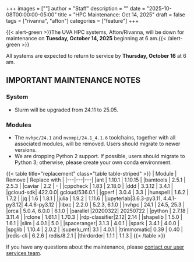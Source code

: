 +++
images = [""]
author = "Staff"
description = ""
date = "2025-10-08T00:00:00-05:00"
title = "HPC Maintenance: Oct 14, 2025"
draft = false
tags = ["rivanna", "afton"]
categories = ["feature"]
+++

{{< alert-green >}}The UVA HPC systems, Afton/Rivanna, will be down for maintenance on <strong>Tuesday, October 14, 2025</strong> beginning at 6 am.{{< /alert-green >}}

All systems are expected to return to service by **Thursday, October 16** at 6 am.

## IMPORTANT MAINTENANCE NOTES

### System

- Slurm will be upgraded from 24.11 to 25.05.

### Modules

- The `nvhpc/24.1` and `nvompi/24.1_4.1.6` toolchains, together with all associated modules, will be removed. Users should migrate to newer versions.
- We are dropping Python 2 support. If possible, users should migrate to Python 3; otherwise, please create your own conda environment.

{{< table title="replacement" class="table table-striped" >}}
| Module | Remove | Replace with |
|---|---|---|
|ant       | 1.10.1 | 1.10.15 |
|bamtools  | 2.5.1  | 2.5.3 |
|caviar    | 2.2    | - |
|cppcheck  | 1.83   | 2.18.0 |
|ddd       | 3.3.12 | 3.4.1 |
|gcloud-sdk| 422.0.0| gcloud/536.0.1 |
|gperf     | 3.0.4  | 3.3 |
|hunspell  | 1.6.2  | 1.7.2 |
|jq        | 1.6    | 1.8.1 |
|julia     | 1.9.2  | 1.11.6 |
|jupyterlab|3.6.3-py3.11, 4.4.1-py3.12| 4.4.6-py3.12 |
|libxc     | 2.2.0  | 5.2.3, 6.1.0 |
|nvhpc     | 24.1   | 24.5, 25.3 |
|orca      | 5.0.4, 6.0.0 | 6.1.0 |
|parallel  |20200322| 20250722 |
|python    | 2.7.18 | 3.11.4 |
|rclone    | 1.61.1 | 1.70.3 |
|rdp-classifier|2.12| 2.14 |
|shapelib  | 1.5.0  | 1.6.1 |
|slim      | 4.0.1  | 5.0 |
|spaceranger| 3.1.3 | 4.0.1 |
|spark     | 3.4.1  | 4.0.0 |
|spglib    | 1.10.4 | 2.0.2 |
|superlu_mt| 3.1    | 4.0.1 |
|trimmomatic| 0.39  | 0.40 |
|redis-cli | 6.2.6  | redis/8.2.1 |
|thirdorder| 1.1.1  | 1.1.3 |
{{< /table >}}

If you have any questions about the maintenance, please [contact our user services team](https://www.rc.virginia.edu/support/). 
